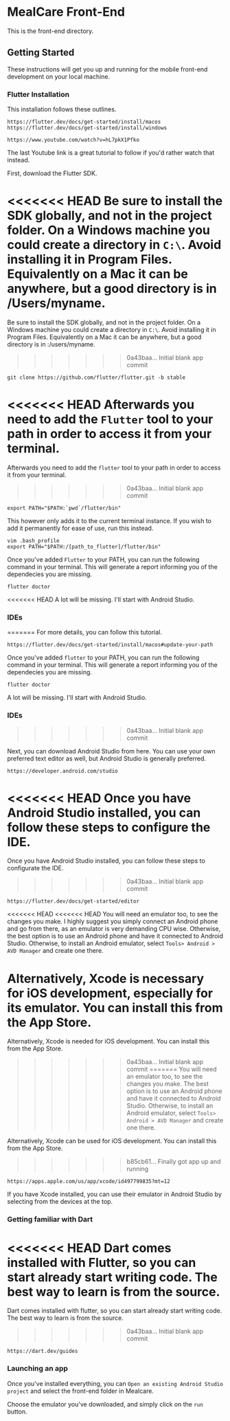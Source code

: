 # MealCare Front-End

This is the front-end directory.

## Getting Started

These instructions will get you up and running for the mobile front-end development on your local machine.

### Flutter Installation

This installation follows these outlines.
```
https://flutter.dev/docs/get-started/install/macos
https://flutter.dev/docs/get-started/install/windows

https://www.youtube.com/watch?v=hL7pkX1Pfko
```

The last Youtube link is a great tutorial to follow if you'd rather watch that instead.

First, download the Flutter SDK.

<<<<<<< HEAD
Be sure to install the SDK globally, and not in the project folder. On a Windows machine you could create a directory in ```C:\```. Avoid installing it in Program Files. Equivalently on a Mac it can be anywhere, but a good directory is in /Users/myname.
=======
Be sure to install the SDK globally, and not in the project folder. On a Windows machine you could create a directory in ```C:\```. Avoid installing it in Program Files. Equivalently on a Mac it can be anywhere, but a good directory is in :/users/myname.
>>>>>>> 0a43baa... Initial blank app commit

```
git clone https://github.com/flutter/flutter.git -b stable
```

<<<<<<< HEAD
Afterwards you need to add the ```Flutter``` tool to your path in order to access it from your terminal.
=======
Afterwards you need to add the ```flutter``` tool to your path in order to access it from your terminal.
>>>>>>> 0a43baa... Initial blank app commit

```
export PATH="$PATH:`pwd`/flutter/bin"
```

This however only adds it to the current terminal instance. If you wish to add it permanently for ease of use, run this instead.

```
vim .bash_profile
export PATH="$PATH:/[path_to_flutter]/flutter/bin"
```

Once you've added ```Flutter``` to your PATH, you can run the following command in your terminal. This will generate a report informing you of the dependecies you are missing.

```
flutter doctor
```

<<<<<<< HEAD
A lot will be missing. I'll start with Android Studio.

### IDEs
=======
For more details, you can follow this tutorial.

```
https://flutter.dev/docs/get-started/install/macos#update-your-path
```

Once you've added ```flutter``` to your PATH, you can run the following command in your terminal. This will generate a report informing you of the dependecies you are missing.

```
flutter doctor
```

A lot will be missing. I'll start with Android Studio.

### IDEs

>>>>>>> 0a43baa... Initial blank app commit

Next, you can download Android Studio from here. You can use your own preferred text editor as well, but Android Studio is generally preferred.

```
https://developer.android.com/studio
```

<<<<<<< HEAD
Once you have Android Studio installed, you can follow these steps to configure the IDE.
=======
Once you have Android Studio installed, you can follow these steps to configurate the IDE.
>>>>>>> 0a43baa... Initial blank app commit

```
https://flutter.dev/docs/get-started/editor
```

<<<<<<< HEAD
<<<<<<< HEAD
You will need an emulator too, to see the changes you make. I highly suggest you simply connect an Android phone and go from there, as an emulator is very demanding CPU wise. Otherwise, the best option is to use an Android phone and have it connected to Android Studio. Otherwise, to install an Android emulator, select ```Tools> Android > AVD Manager``` and create one there.


Alternatively, Xcode is necessary for iOS development, especially for its emulator. You can install this from the App Store.
=======

Alternatively, Xcode is needed for iOS development. You can install this from the App Store.
>>>>>>> 0a43baa... Initial blank app commit
=======
You will need an emulator too, to see the changes you make. The best option is to use an Android phone and have it connected to Android Studio. Otherwise, to install an Android emulator, select ```Tools> Android > AVD Manager``` and create one there.


Alternatively, Xcode can be used for iOS development. You can install this from the App Store.
>>>>>>> b85cb61... Finally got app up and running
```
https://apps.apple.com/us/app/xcode/id497799835?mt=12
```

If you have Xcode installed, you can use their emulator in Android Studio by selecting from the devices at the top.

### Getting familiar with Dart

<<<<<<< HEAD
Dart comes installed with Flutter, so you can start already start writing code. The best way to learn is from the source.
=======
Dart comes installed with flutter, so you can start already start writing code. The best way to learn is from the source.
>>>>>>> 0a43baa... Initial blank app commit

```
https://dart.dev/guides
```

### Launching an app

Once you've installed everything, you can ```Open an existing Android Studio project``` and select the front-end folder in Mealcare.

Choose the emulator you've downloaded, and simply click on the ```run``` button.
